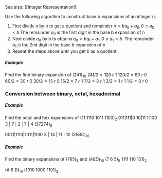 See also: [[Integer Representation]]

Use the following algorithm to construct base b expansions of an integer n.

1. First divide n by b to get a quotient and remainder
	$n = bq_0 + a_0, 0 ≤ a_0 < b$
	The remainder $a_0$ is the first digit in the base b expansion of n
2. Next divide $q_0$ by b to obtains
	 $q_0 = bq_1 + a_1,   0 ≤ a_1 < b.$
	 The remainder $a_1$ is the 2nd digit in the base b expansion of n
3. Repeat the steps above until you get 0 as a quotient.
##### Example
Find the find binary expansion of $(241)_{10}$
$241 / 2 = 120\ r\ 1$
$120 / 2 = 60 \ r \ 0$
$60 / 2 = 30 \ r \ 0$
$30 / 2 = 15 \ r \ 0$
$15 / 2 = 7 \ r \ 1$
$7 / 2 = 3 \ r \ 1$
$3 / 2 = 1 \ r \ 1$
$1 / 2 = 0 \ r \ 0$
### Conversion between binary, octal, hexadecimal
##### Example
Find the octal and hex expansions of $(11\ 1110\ 1011\ 1100)_2$
011|111|0 10|11 1|100
3   |  7 |   2  |  7  | 4
$(37274)_8$

0011|1110|1011|1100
3     | 14   |   11 |  12
$(3EBC)_{16}$

##### Example
Find the binary expansions of $(765)_8$ and $(A8D)_16$
(7   6     5$)_8$
$(111\ 110\ 101)_2$

(A      8       D$)_{16}$
$(1010\ 1000\ 1101)_2$
